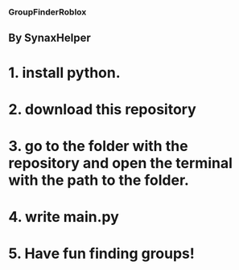 ###  GroupFinderRoblox
## By SynaxHelper

# 1. install python.
# 2. download this repository
# 3. go to the folder with the repository and open the terminal with the path to the folder.
# 4. write main.py
# 5. Have fun finding groups!
